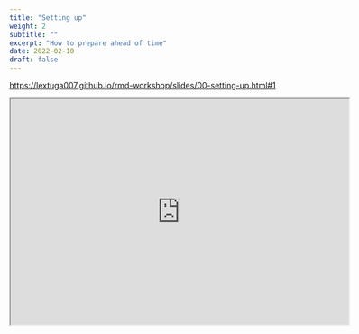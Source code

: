 ```yaml
---
title: "Setting up"
weight: 2
subtitle: ""
excerpt: "How to prepare ahead of time"
date: 2022-02-10
draft: false
---
```



https://lextuga007.github.io/rmd-workshop/slides/00-setting-up.html#1

<iframe src="https://lextuga007.github.io/rmd-workshop/slides/00-setting-up.html#1" width="600" height="400" loading="lazy" allowfullscreen></iframe> <script>fitvids('.shareagain', {players: 'iframe'});</script>


